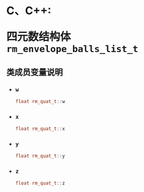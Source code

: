 # <p class="hidden">C、C++: </p>四元数结构体`rm_envelope_balls_list_t`

## 类成员变量说明

- ### `w`

    ```C++
    float rm_quat_t::w
    ```

- ### `x`

    ```C++
    float rm_quat_t::x
    ```

- ### `y`

    ```C++
    float rm_quat_t::y
    ```

- ### `z`

    ```C++
    float rm_quat_t::z
    ```
